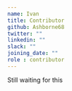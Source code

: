 ```yaml
---
name: Ivan
title: Contributor
github: Ashborne68
twitter: ""
linkedin: ""
slack: ""
joining_date: ""
role : contributor
---
```


Still waiting for this
